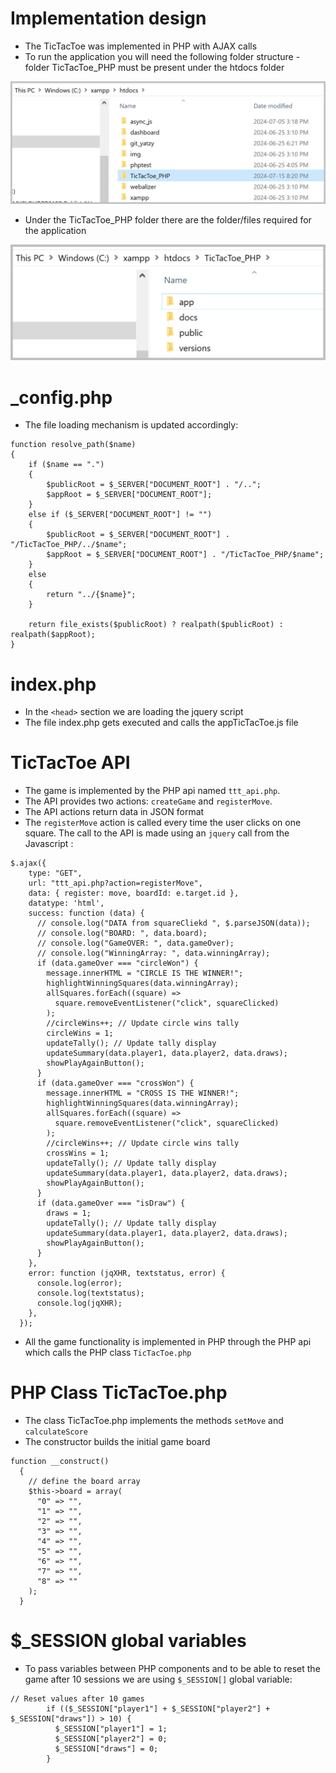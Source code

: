 # Implementation design
* The TicTacToe was implemented in PHP with AJAX calls
* To run the application you will need the following folder structure - folder TicTacToe_PHP must be present under the htdocs folder

![Folder Structure](/docs/design_system/folder_struct_1.jpg)  

* Under the TicTacToe_PHP folder there are the folder/files required for the application

![Subfolder Structure](/docs/design_system/folder_struct_2.jpg)

# _config.php
* The file loading mechanism is updated accordingly: 

```
function resolve_path($name)
{
    if ($name == ".")
    {
        $publicRoot = $_SERVER["DOCUMENT_ROOT"] . "/..";
        $appRoot = $_SERVER["DOCUMENT_ROOT"];
    }
    else if ($_SERVER["DOCUMENT_ROOT"] != "")
    {
        $publicRoot = $_SERVER["DOCUMENT_ROOT"] . "/TicTacToe_PHP/../$name";
        $appRoot = $_SERVER["DOCUMENT_ROOT"] . "/TicTacToe_PHP/$name";
    }
    else
    {
        return "../{$name}";
    }

    return file_exists($publicRoot) ? realpath($publicRoot) : realpath($appRoot);
}
```
# index.php
* In the ```<head>``` section we are loading the jquery script
* The file index.php gets executed and calls the appTicTacToe.js file
  
# TicTacToe API
* The game is implemented by the PHP api named ```ttt_api.php```. 
* The API provides two actions: ```createGame``` and ```registerMove```. 
* The API actions return data in JSON format
* The ```registerMove``` action is called every time the user clicks on one square. The call to the API is made using an ```jquery``` call from the Javascript : 
  
``` 
$.ajax({
    type: "GET",
    url: "ttt_api.php?action=registerMove",
    data: { register: move, boardId: e.target.id },
    datatype: 'html',
    success: function (data) {
      // console.log("DATA from squareCliekd ", $.parseJSON(data));
      // console.log("BOARD: ", data.board);
      // console.log("GameOVER: ", data.gameOver);
      // console.log("WinningArray: ", data.winningArray);
      if (data.gameOver === "circleWon") {
        message.innerHTML = "CIRCLE IS THE WINNER!";
        highlightWinningSquares(data.winningArray);
        allSquares.forEach((square) =>
          square.removeEventListener("click", squareClicked)
        );
        //circleWins++; // Update circle wins tally
        circleWins = 1;
        updateTally(); // Update tally display
        updateSummary(data.player1, data.player2, data.draws);
        showPlayAgainButton();
      }
      if (data.gameOver === "crossWon") {
        message.innerHTML = "CROSS IS THE WINNER!";
        highlightWinningSquares(data.winningArray);
        allSquares.forEach((square) =>
          square.removeEventListener("click", squareClicked)
        );
        //circleWins++; // Update circle wins tally
        crossWins = 1;
        updateTally(); // Update tally display
        updateSummary(data.player1, data.player2, data.draws);
        showPlayAgainButton();
      }
      if (data.gameOver === "isDraw") {
        draws = 1;
        updateTally(); // Update tally display
        updateSummary(data.player1, data.player2, data.draws);
        showPlayAgainButton();
      }
    },
    error: function (jqXHR, textstatus, error) {
      console.log(error);
      console.log(textstatus);
      console.log(jqXHR);
    },
  });
  ```

* All the game functionality is implemented in PHP through the PHP api which calls the PHP class ```TicTacToe.php```

# PHP Class TicTacToe.php
* The class TicTacToe.php implements the methods ```setMove``` and ```calculateScore```
* The constructor builds the initial game board
``` 
function __construct()
  {
    // define the board array
    $this->board = array(
      "0" => "",
      "1" => "",
      "2" => "",
      "3" => "",
      "4" => "",
      "5" => "",
      "6" => "",
      "7" => "",
      "8" => ""
    );
  }
```
# $_SESSION global variables
* To pass variables between PHP components and to be able to reset the game after 10 sessions we are using ```$_SESSION[]``` global variable:

```
// Reset values after 10 games 
        if (($_SESSION["player1"] + $_SESSION["player2"] + $_SESSION["draws"]) > 10) {
          $_SESSION["player1"] = 1;
          $_SESSION["player2"] = 0;
          $_SESSION["draws"] = 0;
        }
```



